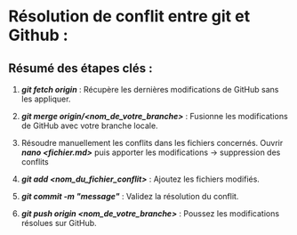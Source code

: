 # Résolution de conflit entre git et Github  : 

## Résumé des étapes clés :
1.	**_git fetch origin_** : Récupère les dernières modifications de GitHub sans les appliquer.

2.	**_git merge origin/<nom_de_votre_branche>_** : Fusionne les modifications de GitHub avec votre branche locale.

3.	Résoudre manuellement les conflits dans les fichiers concernés. Ouvrir **_nano <fichier.md>_** puis apporter les modifications -> suppression des conflits

4.	**_git add <nom_du_fichier_conflit>_** : Ajoutez les fichiers modifiés.

5.	**_git commit -m "message"_** : Validez la résolution du conflit.

6.	**_git push origin <nom_de_votre_branche>_** : Poussez les modifications résolues sur GitHub.

